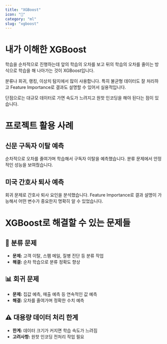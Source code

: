 ```yaml
---
title: "XGBoost"
icon: "🚀"
category: "ml"
slug: "xgboost"
---
```


# 내가 이해한 XGBoost

학습을 순차적으로 진행하는데 앞의 학습의 오차를 보고 뒤의 학습의 오차를 줄이는 방식으로 학습을 해 나아가는 것이 XGBoost입니다.

분류나 회귀, 랭킹, 이상치 탐지에서 많이 사용합니다. 특히 불균형 데이터도 잘 처리하고 Feature Importance로 결과도 설명할 수 있어서 실용적입니다.

단점으로는 대규모 데이터로 가면 속도가 느려지고 원핫 인코딩을 해야 된다는 점이 있습니다.

# 프로젝트 활용 사례

## 신문 구독자 이탈 예측
순차적으로 오차를 줄여가며 학습해서 구독자 이탈을 예측했습니다. 분류 문제에서 안정적인 성능을 보여줬습니다.

## 미국 간호사 퇴사 예측
회귀 문제로 간호사 퇴사 요인을 분석했습니다. Feature Importance로 결과 설명이 가능해서 어떤 변수가 중요한지 명확히 알 수 있었습니다.

# XGBoost로 해결할 수 있는 문제들

## 🎯 분류 문제
- **문제:** 고객 이탈, 스팸 메일, 질병 진단 등 분류 작업
- **해결:** 순차 학습으로 분류 정확도 향상

## 📊 회귀 문제
- **문제:** 집값 예측, 매출 예측 등 연속적인 값 예측
- **해결:** 오차를 줄여가며 정확한 수치 예측

## ⚠️ 대용량 데이터 처리 한계
- **한계:** 데이터 크기가 커지면 학습 속도가 느려짐
- **고려사항:** 원핫 인코딩 전처리 작업 필요